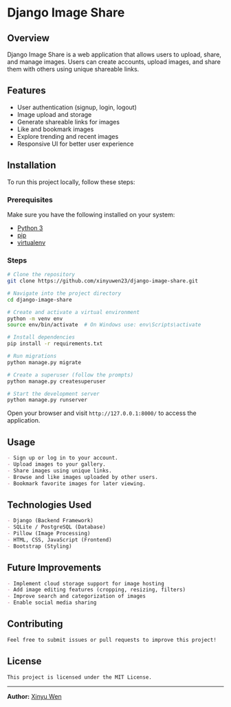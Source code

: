 # Django Image Share

## Overview
Django Image Share is a web application that allows users to upload, share, and manage images. Users can create accounts, upload images, and share them with others using unique shareable links.

## Features
- User authentication (signup, login, logout)
- Image upload and storage
- Generate shareable links for images
- Like and bookmark images
- Explore trending and recent images
- Responsive UI for better user experience

## Installation
To run this project locally, follow these steps:

### Prerequisites
Make sure you have the following installed on your system:
- [Python 3](https://www.python.org/downloads/)
- [pip](https://pip.pypa.io/en/stable/)
- [virtualenv](https://virtualenv.pypa.io/en/latest/)

### Steps
```sh
# Clone the repository
git clone https://github.com/xinyuwen23/django-image-share.git

# Navigate into the project directory
cd django-image-share

# Create and activate a virtual environment
python -m venv env
source env/bin/activate  # On Windows use: env\Scripts\activate

# Install dependencies
pip install -r requirements.txt

# Run migrations
python manage.py migrate

# Create a superuser (follow the prompts)
python manage.py createsuperuser

# Start the development server
python manage.py runserver
```

Open your browser and visit `http://127.0.0.1:8000/` to access the application.

## Usage
```md
- Sign up or log in to your account.
- Upload images to your gallery.
- Share images using unique links.
- Browse and like images uploaded by other users.
- Bookmark favorite images for later viewing.
```

## Technologies Used
```md
- Django (Backend Framework)
- SQLite / PostgreSQL (Database)
- Pillow (Image Processing)
- HTML, CSS, JavaScript (Frontend)
- Bootstrap (Styling)
```

## Future Improvements
```md
- Implement cloud storage support for image hosting
- Add image editing features (cropping, resizing, filters)
- Improve search and categorization of images
- Enable social media sharing
```

## Contributing
```md
Feel free to submit issues or pull requests to improve this project!
```

## License
```md
This project is licensed under the MIT License.
```

---
**Author:** [Xinyu Wen](https://github.com/xinyuwen23)

